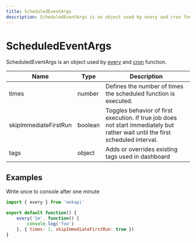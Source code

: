 ```yaml
---
title: ScheduledEventArgs
description: ScheduledEventArgs is an object used by every and cron function.
---
```

# ScheduledEventArgs

ScheduledEventArgs is an object used by [every](/docs/javascript-api/mokapi/every.md) and
[cron](/docs/javascript-api/mokapi/cron.md) function.

| Name                  | Type    | Description                                                                                                                     |
|-----------------------|---------|---------------------------------------------------------------------------------------------------------------------------------|
| times                 | number  | Defines the number of times the scheduled function is executed.                                                                 |
| skipImmediateFirstRun | boolean | Toggles behavior of first execution. If true job does not start immediately but rather wait until the first scheduled interval. |
| tags                  | object  | Adds or overrides existing tags used in dashboard                                                                               |

## Examples

Write once to console after one minute

```javascript
import { every } from 'mokapi'

export default function() {
    every('1m', function() {
        console.log('foo')
    }, { times: 1, skipImmediateFirstRun: true })
}
```